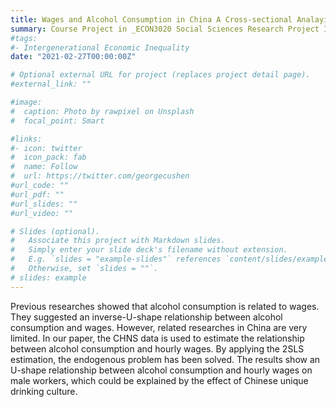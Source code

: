 ```yaml
---
title: Wages and Alcohol Consumption in China A Cross-sectional Analayis from China Health and Nutrition Survey (CHNS) 2015
summary: Course Project in _ECON3020 Social Sciences Research Project I_ (With Zhentong Chen, Chenxiao Xie, and Ziyi Yang)
#tags:
#- Intergenerational Economic Inequality
date: "2021-02-27T00:00:00Z"

# Optional external URL for project (replaces project detail page).
#external_link: ""

#image:
#  caption: Photo by rawpixel on Unsplash
#  focal_point: Smart

#links:
#- icon: twitter
#  icon_pack: fab
#  name: Follow
#  url: https://twitter.com/georgecushen
#url_code: ""
#url_pdf: ""
#url_slides: ""
#url_video: ""

# Slides (optional).
#   Associate this project with Markdown slides.
#   Simply enter your slide deck's filename without extension.
#   E.g. `slides = "example-slides"` references `content/slides/example-slides.md`.
#   Otherwise, set `slides = ""`.
# slides: example
---
```


Previous researches showed that alcohol consumption is related to wages. They suggested an inverse-U-shape relationship between alcohol consumption and wages. However, related researches in China are very limited. In our paper, the CHNS data is used to estimate the relationship between alcohol consumption and hourly wages. By applying the 2SLS estimation, the endogenous problem has been solved. The results show an U-shape relationship between alcohol consumption and hourly wages on male workers, which could be explained by the effect of Chinese unique drinking culture.
